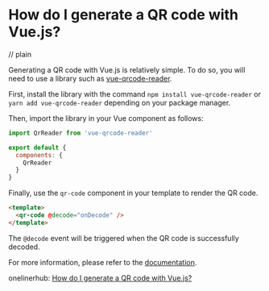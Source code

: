 # How do I generate a QR code with Vue.js?
// plain

Generating a QR code with Vue.js is relatively simple. To do so, you will need to use a library such as [vue-qrcode-reader](https://www.npmjs.com/package/vue-qrcode-reader).

First, install the library with the command `npm install vue-qrcode-reader` or `yarn add vue-qrcode-reader` depending on your package manager.

Then, import the library in your Vue component as follows:

```javascript
import QrReader from 'vue-qrcode-reader'

export default {
  components: {
    QrReader
  }
}
```

Finally, use the `qr-code` component in your template to render the QR code.

```html
<template>
  <qr-code @decode="onDecode" />
</template>
```

The `@decode` event will be triggered when the QR code is successfully decoded.

For more information, please refer to the [documentation](https://www.npmjs.com/package/vue-qrcode-reader#readme).

onelinerhub: [How do I generate a QR code with Vue.js?](https://onelinerhub.com/vue.js/how-do-i-generate-a-qr-code-with-vue-js)
